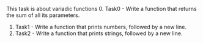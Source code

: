 This task is about variadic functions
0. Task0 - Write a function that returns the sum of all its parameters.
1. Task1 - Write a function that prints numbers, followed by a new line.
2. Task2 - Write a function that prints strings, followed by a new line.
